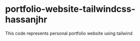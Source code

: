 #  portfolio-website-tailwindcss-hassanjhr
 This code represents personal portfolio website using tailwind
